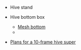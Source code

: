 

* Hive stand

* Hive bottom box
    * [Mesh bottom]
    * 

* [Plans for a 10-frame hive super]

[Plans for a 10-frame hive super]: http://www.michiganbees.org/wp-content/uploads/2012/01/Hive-Bodies_20110323.pdf

[Mesh bottom]: https://www.youtube.com/watch?v=6rLbAVcGQzs